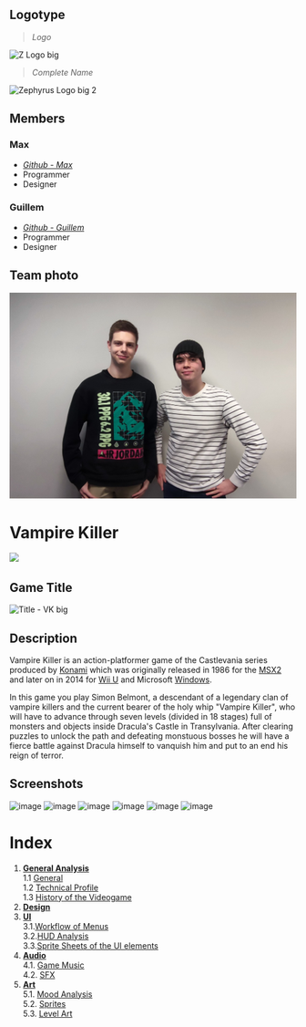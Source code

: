 ## Logotype

> _Logo_

![Z Logo big](https://github.com/M4xp0w3rg4m3s/Vampire-Killer/assets/156011390/05ccbb3a-853a-465d-a3d9-e12ae179ae64)

> _Complete Name_

![Zephyrus Logo big 2](https://github.com/M4xp0w3rg4m3s/Vampire-Killer/assets/156011390/8a3ed2e5-8587-4777-9a1b-4b15acdc1856)

## Members
### Max
* [*Github - Max*](https://github.com/M4xp0w3rg4m3s)
* Programmer
* Designer

### Guillem
* [*Github - Guillem*](https://github.com/GuillemDev)
* Programmer
* Designer

## Team photo
![](https://github.com/M4xp0w3rg4m3s/Vampire-Killer/blob/main/Art/Zephyrus%20Team%20photo.jpg)
# **Vampire Killer**
![](https://i0.wp.com/codigoespagueti.com/wp-content/uploads/2022/07/Castlevania-Que-es-el-Vampire-Killer.jpg)
## Game Title
![Title - VK big](https://github.com/M4xp0w3rg4m3s/Vampire-Killer/assets/156011390/3bd139c6-0e7a-40d3-b2be-b5e8f217f997)
## Description
Vampire Killer is an action-platformer game of the Castlevania series produced by [Konami](https://en.wikipedia.org/wiki/Konami) which was originally released in 1986 for the [MSX2](https://en.wikipedia.org/wiki/MSX) and later on in 2014 for [Wii U](https://en.wikipedia.org/wiki/Wii_U) and Microsoft [Windows](https://en.wikipedia.org/wiki/Microsoft_Windows).

In this game you play Simon Belmont, a descendant of a legendary clan of vampire killers and the current bearer of the holy whip "Vampire Killer", who will have to advance through seven levels (divided in 18 stages) full of monsters and objects inside Dracula's Castle in Transylvania. After clearing puzzles to unlock the path and defeating monstuous bosses he will have a fierce battle against Dracula himself to vanquish him and put to an end his reign of terror. 

## Screenshots
![image](https://github.com/M4xp0w3rg4m3s/Vampire-Killer/assets/156011390/16123f79-5e87-478a-8a93-05f8f705cbf6)
![image](https://github.com/M4xp0w3rg4m3s/Vampire-Killer/assets/156011390/2dd20913-eb90-4818-8c4e-f030ca2bbf79)
![image](https://github.com/M4xp0w3rg4m3s/Vampire-Killer/assets/156011390/a4ac7d9e-b587-4d24-9912-a9e1352f7401)
![image](https://github.com/M4xp0w3rg4m3s/Vampire-Killer/assets/156011390/19d98a92-640d-4b58-b436-9f5a06535f5c)
![image](https://github.com/M4xp0w3rg4m3s/Vampire-Killer/assets/156011390/5ddc56bb-6f33-4d76-b7e0-f13e3411cec0)
![image](https://github.com/M4xp0w3rg4m3s/Vampire-Killer/assets/156011390/83a653ee-7bc4-403b-b0b2-af7bbf30918c)


# **Index**
1. [**General Analysis**](https://github.com/M4xp0w3rg4m3s/Vampire-Killer/wiki/General-Analysis)  
1.1 [General](https://github.com/M4xp0w3rg4m3s/Vampire-Killer/wiki/General-Analysis#General)  
1.2 [Technical Profile](https://github.com/M4xp0w3rg4m3s/Vampire-Killer/wiki/General-Analysis#Technical-profile)  
1.3 [History of the Videogame](https://github.com/M4xp0w3rg4m3s/Vampire-Killer/wiki/General-Analysis#History-of-the-Videogame)  
2. [**Design**](https://github.com/M4xp0w3rg4m3s/Vampire-Killer/wiki/Design)
3. [**UI**](https://github.com/M4xp0w3rg4m3s/Vampire-Killer/wiki/UI)  
3.1.[Workflow of Menus](https://github.com/M4xp0w3rg4m3s/Vampire-Killer/wiki/UI#Workflow-of-Menus)  
3.2.[HUD Analysis](https://github.com/M4xp0w3rg4m3s/Vampire-Killer/wiki/UI#HUD-Analysis)  
3.3.[Sprite Sheets of the UI elements](https://github.com/M4xp0w3rg4m3s/Vampire-Killer/wiki/UI#Sprite-sheet-of-all-the-UI-elements)  
4. [**Audio**](https://github.com/M4xp0w3rg4m3s/Vampire-Killer/wiki/Audio)  
4.1. [Game Music](https://github.com/M4xp0w3rg4m3s/Vampire-Killer/wiki/Audio#game-music)  
4.2. [SFX](https://github.com/M4xp0w3rg4m3s/Vampire-Killer/wiki/Audio#sfx-1)  
5. [**Art**](https://github.com/M4xp0w3rg4m3s/Vampire-Killer/wiki/Art)  
5.1. [Mood Analysis](https://github.com/M4xp0w3rg4m3s/Vampire-Killer/wiki/Art#mood-analysis)  
5.2. [Sprites](https://github.com/M4xp0w3rg4m3s/Vampire-Killer/wiki/Art#sprites)  
5.3. [Level Art](https://github.com/M4xp0w3rg4m3s/Vampire-Killer/wiki/Art#level-art)  